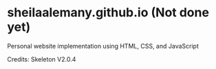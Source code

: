 # sheilaalemany.github.io (Not done yet)
Personal website implementation using HTML, CSS, and JavaScript

Credits: 
Skeleton V2.0.4